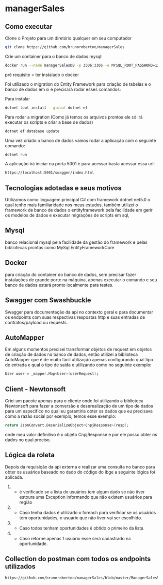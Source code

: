 # managerSales

## Como executar
Clone o Projeto para um diretório qualquer em seu computador

```bash
git clone https://github.com/brunorobertoo/managerSales
```

Crie um container para o banco de dados mysql
```bash
docker run --name managerSalesDB -p 3306:3306 -e MYSQL_ROOT_PASSWORD=123456 -d mysql
```
pré requisito = ter instalado o docker

Foi utilizado o migration do Entity Framework para criação de tabelas e o banco de dados em si e precisará rodar esses comandos:

Para instalar
```bash
dotnet tool install --global dotnet-ef
```

Para rodar a migration (Como já temos os arquivos prontos ele só irá executar os scripts e criar a base de dados)
```bash
dotnet ef database update
```

Uma vez criado o banco de dados vamos rodar a aplicação com o seguinte comando:

```bash
dotnet run
```

A aplicação irá iniciar na porta 5001 e para acessar basta acessar essa url: 

```bash
https://localhost:5001/swagger/index.html
```
## Tecnologias adotadas e seus motivos

Utilizamos como linguagem principal C# com framework dotnet net5.0 o qual tenho mais familiaridade nos meus estudos,
também utilizei o framework de banco de dados o entityframework pela facilidade em gerir os modelos de dados e executar migrações de scripts em sql,

## Mysql

banco relacional mysql pela facilidade da gestão do framework e pelas bibliotecas prontas como MySql.EntityFrameworkCore

## Docker

para criação do container do banco de dados, sem precisar fazer instalações de grande porte na máquina, apenas executar o comando e seu banco de dados estará pronto localmente para testes.

## Swagger com Swashbuckle

Swagger para documentação da api no contexto geral e para documentar os endpoints com suas respectivas respostas http e suas entradas de contratos/payload ou requests.

## AutoMapper

Em alguns momentos precisei transformar objetos de request em objetos de criação de dados no banco de dados, então utilizei a biblioteca AutoMapper que é de muito fácil utilização 
apenas configurando qual tipo de entrada e qual o tipo de saída e utilizando como no seguinte exemplo:

```bash
User user = _mapper.Map<User>(userRequest);
```

## Client - Newtonsoft

Criei um pacote apenas para o cliente onde foi utilizando a biblioteca Newtonsoft para fazer a conversão e deserealização de um tipo de dados para um especifico 
no qual eu garantiria obter os dados que eu precisava como a razão social por exemplo, temos esse exemplo:

```bash
return JsonConvert.DeserializeObject<CnpjResponse>(resp);
```

onde meu valor definitivo é o objeto CnpjResponse e por ele posso obter os dados no qual preciso.

## Lógica da roleta

Depois da requisição da api externa e realizar uma consulta no banco para obter os usuários baseado no dado do código do ibge a seguinte lógica foi aplicada.

1. - é verificado se a lista de usuários tem algum dado se não tiver estoura uma Exception informando que não existem usuários para região
2. - Caso tenha dados é utilizado o foreach para verificar se os usuários tem oportunidades, o usuário que não tiver vai ser escolhido.
3. - Caso todos tenham oportunidades é obtido o primeiro da lista.
4. - Caso retorne apenas 1 usuário esse será cadastrado na oportunidade.



## Collection do postman com todos os endpoints utilizados

```bash
https://github.com/brunorobertoo/managerSales/blob/master/ManagerSales%20-%20Endpoints.postman_collection.json
```
